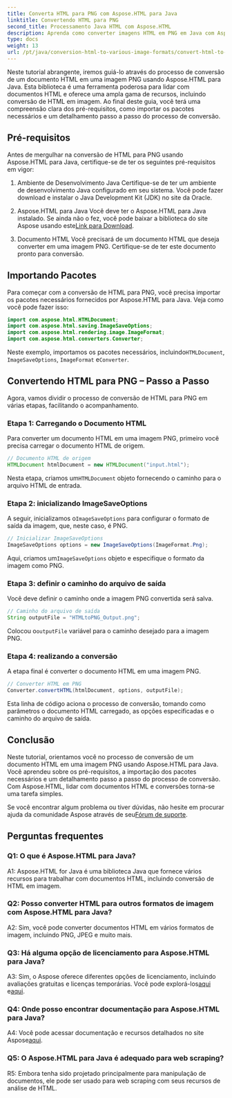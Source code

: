 ```yaml
---
title: Converta HTML para PNG com Aspose.HTML para Java
linktitle: Convertendo HTML para PNG
second_title: Processamento Java HTML com Aspose.HTML
description: Aprenda como converter imagens HTML em PNG em Java com Aspose.HTML. Um guia completo com instruções passo a passo.
type: docs
weight: 13
url: /pt/java/conversion-html-to-various-image-formats/convert-html-to-png/
---
```

Neste tutorial abrangente, iremos guiá-lo através do processo de conversão de um documento HTML em uma imagem PNG usando Aspose.HTML para Java. Esta biblioteca é uma ferramenta poderosa para lidar com documentos HTML e oferece uma ampla gama de recursos, incluindo conversão de HTML em imagem. Ao final deste guia, você terá uma compreensão clara dos pré-requisitos, como importar os pacotes necessários e um detalhamento passo a passo do processo de conversão.

## Pré-requisitos

Antes de mergulhar na conversão de HTML para PNG usando Aspose.HTML para Java, certifique-se de ter os seguintes pré-requisitos em vigor:

1. Ambiente de Desenvolvimento Java
Certifique-se de ter um ambiente de desenvolvimento Java configurado em seu sistema. Você pode fazer download e instalar o Java Development Kit (JDK) no site da Oracle.

2. Aspose.HTML para Java
 Você deve ter o Aspose.HTML para Java instalado. Se ainda não o fez, você pode baixar a biblioteca do site Aspose usando este[Link para Download](https://releases.aspose.com/html/java/).

3. Documento HTML
Você precisará de um documento HTML que deseja converter em uma imagem PNG. Certifique-se de ter este documento pronto para conversão.

## Importando Pacotes

Para começar com a conversão de HTML para PNG, você precisa importar os pacotes necessários fornecidos por Aspose.HTML para Java. Veja como você pode fazer isso:

```java
import com.aspose.html.HTMLDocument;
import com.aspose.html.saving.ImageSaveOptions;
import com.aspose.html.rendering.image.ImageFormat;
import com.aspose.html.converters.Converter;
```

 Neste exemplo, importamos os pacotes necessários, incluindo`HTMLDocument`, `ImageSaveOptions`, `ImageFormat` e`Converter`.

## Convertendo HTML para PNG – Passo a Passo

Agora, vamos dividir o processo de conversão de HTML para PNG em várias etapas, facilitando o acompanhamento.

### Etapa 1: Carregando o Documento HTML

Para converter um documento HTML em uma imagem PNG, primeiro você precisa carregar o documento HTML de origem.

```java
// Documento HTML de origem
HTMLDocument htmlDocument = new HTMLDocument("input.html");
```

 Nesta etapa, criamos um`HTMLDocument` objeto fornecendo o caminho para o arquivo HTML de entrada.

### Etapa 2: inicializando ImageSaveOptions

 A seguir, inicializamos o`ImageSaveOptions` para configurar o formato de saída da imagem, que, neste caso, é PNG.

```java
// Inicializar ImageSaveOptions
ImageSaveOptions options = new ImageSaveOptions(ImageFormat.Png);
```

 Aqui, criamos um`ImageSaveOptions` objeto e especifique o formato da imagem como PNG.

### Etapa 3: definir o caminho do arquivo de saída

Você deve definir o caminho onde a imagem PNG convertida será salva.

```java
// Caminho do arquivo de saída
String outputFile = "HTMLtoPNG_Output.png";
```

 Colocou o`outputFile` variável para o caminho desejado para a imagem PNG.

### Etapa 4: realizando a conversão

A etapa final é converter o documento HTML em uma imagem PNG.

```java
// Converter HTML em PNG
Converter.convertHTML(htmlDocument, options, outputFile);
```

Esta linha de código aciona o processo de conversão, tomando como parâmetros o documento HTML carregado, as opções especificadas e o caminho do arquivo de saída.

## Conclusão

Neste tutorial, orientamos você no processo de conversão de um documento HTML em uma imagem PNG usando Aspose.HTML para Java. Você aprendeu sobre os pré-requisitos, a importação dos pacotes necessários e um detalhamento passo a passo do processo de conversão. Com Aspose.HTML, lidar com documentos HTML e conversões torna-se uma tarefa simples.

 Se você encontrar algum problema ou tiver dúvidas, não hesite em procurar ajuda da comunidade Aspose através de seu[Fórum de suporte](https://forum.aspose.com/).

## Perguntas frequentes

### Q1: O que é Aspose.HTML para Java?

A1: Aspose.HTML for Java é uma biblioteca Java que fornece vários recursos para trabalhar com documentos HTML, incluindo conversão de HTML em imagem.

### Q2: Posso converter HTML para outros formatos de imagem com Aspose.HTML para Java?

A2: Sim, você pode converter documentos HTML em vários formatos de imagem, incluindo PNG, JPEG e muito mais.

### Q3: Há alguma opção de licenciamento para Aspose.HTML para Java?

 A3: Sim, o Aspose oferece diferentes opções de licenciamento, incluindo avaliações gratuitas e licenças temporárias. Você pode explorá-los[aqui](https://purchase.aspose.com/buy) e[aqui](https://purchase.aspose.com/temporary-license/).

### Q4: Onde posso encontrar documentação para Aspose.HTML para Java?

 A4: Você pode acessar documentação e recursos detalhados no site Aspose[aqui](https://reference.aspose.com/html/java/).

### Q5: O Aspose.HTML para Java é adequado para web scraping?

R5: Embora tenha sido projetado principalmente para manipulação de documentos, ele pode ser usado para web scraping com seus recursos de análise de HTML.